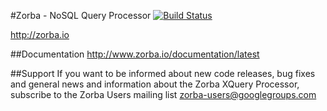 #Zorba - NoSQL Query Processor [![Build Status](https://travis-ci.org/28msec/zorba.svg?branch=master)](https://travis-ci.org/28msec/zorba)

http://zorba.io

##Documentation
http://www.zorba.io/documentation/latest

##Support
If you want to be informed about new code releases, bug fixes and general news and information about the Zorba XQuery Processor, subscribe to the Zorba Users mailing list [zorba-users@googlegroups.com](mailto:zorba-users@googlegroups.com)
